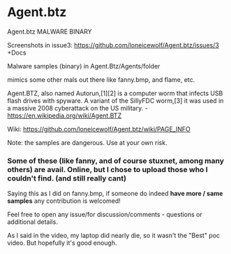 # Agent.btz
Agent.btz MALWARE BINARY

Screenshots in issue3: https://github.com/loneicewolf/Agent.btz/issues/3
+Docs

Malware samples (binary) in Agent.Btz/Agents/folder

mimics some other mals out there like fanny.bmp, and flame, etc.


Agent.BTZ, also named Autorun,[1][2] is a computer worm that infects USB flash drives with spyware. A variant of the SillyFDC worm,[3] it was used in a massive 2008 cyberattack on the US military. - https://en.wikipedia.org/wiki/Agent.BTZ

Wiki: https://github.com/loneicewolf/Agent.btz/wiki/PAGE_INFO

Note: the samples are dangerous. Use at your own risk.


### Some of these (like fanny, and of course stuxnet, among many others) are avail. Online, but I chose to upload those who I couldn't find. (and still really cant)
Saying this as I did on fanny.bmp, if someone do indeed **have more / same samples** any contribution is welcomed!


Feel free to open any issue/for discussion/comments - questions or additional details.

As I said in the video, my laptop did nearly die, so it wasn't the "Best" poc video. But hopefully it's good enough.
